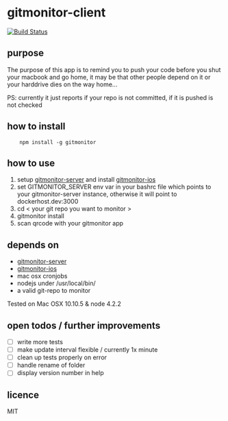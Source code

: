 # gitmonitor-client

[![Build Status](https://travis-ci.org/theotow/gitmonitor-client.svg?branch=master)](https://travis-ci.org/theotow/gitmonitor-client)
## purpose

The purpose of this app is to remind you to push your code before you shut your macbook and go home, it may be that other people depend on it or your harddrive dies on the way home...

PS: currently it just reports if your repo is not committed, if it is pushed is not checked

## how to install

```
	npm install -g gitmonitor
```

## how to use

1. setup [gitmonitor-server](https://github.com/theotow/gitmonitor-server) and install [gitmonitor-ios](https://github.com/theotow/gitmonitor-ios)
1. set GITMONITOR_SERVER env var in your bashrc file which points to your gitmonitor-server instance, otherwise it will point to dockerhost.dev:3000
2. cd < your git repo you want to monitor >
3. gitmonitor install
4. scan qrcode with your gitmonitor app

## depends on

* [gitmonitor-server](https://github.com/theotow/gitmonitor-server)
* [gitmonitor-ios](https://github.com/theotow/gitmonitor-ios)
* mac osx cronjobs
* nodejs under /usr/local/bin/
* a valid git-repo to monitor

Tested on Mac OSX 10.10.5 & node 4.2.2

## open todos / further improvements

* [ ] write more tests
* [ ] make update interval flexible / currently 1x minute
* [ ] clean up tests properly on error
* [ ] handle rename of folder
* [ ] display version number in help

## licence

MIT
